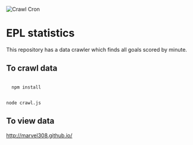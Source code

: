 ![Crawl Cron](https://github.com/marvel308/marvel308.github.io/workflows/Crawl%20Cron/badge.svg?event=schedule)
# EPL statistics

This repository has a data crawler which finds all goals scored by minute.

## To crawl data
<code>
  npm install
  
  node crawl.js
</code>

## To view data
http://marvel308.github.io/
